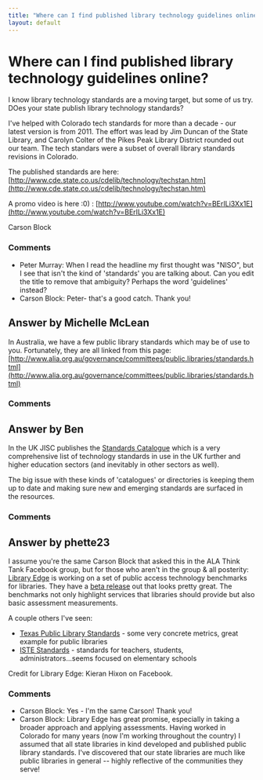 ```yaml
---
title: "Where can I find published library technology guidelines online?"
layout: default
---
```

Where can I find published library technology guidelines online?
=====================
I know library technology standards are a moving target, but some of us
try. DOes your state publish library technology standards?

I've helped with Colorado tech standards for more than a decade - our
latest version is from 2011. The effort was lead by Jim Duncan of the
State Library, and Carolyn Colter of the Pikes Peak Library District
rounded out our team. The tech standars were a subset of overall library
standards revisions in Colorado.

The published standards are here:
[http://www.cde.state.co.us/cdelib/technology/techstan.htm](http://www.cde.state.co.us/cdelib/technology/techstan.htm)

A promo video is here :0) :
[http://www.youtube.com/watch?v=BErILi3Xx1E](http://www.youtube.com/watch?v=BErILi3Xx1E)

Carson Block

### Comments ###
* Peter Murray: When I read the headline my first thought was "NISO", but I see that
isn't the kind of 'standards' you are talking about. Can you edit the
title to remove that ambiguity? Perhaps the word 'guidelines' instead?
* Carson Block: Peter- that's a good catch. Thank you!


Answer by Michelle McLean
----------------
In Australia, we have a few public library standards which may be of use
to you. Fortunately, they are all linked from this page:
[http://www.alia.org.au/governance/committees/public.libraries/standards.html](http://www.alia.org.au/governance/committees/public.libraries/standards.html)

### Comments ###

Answer by Ben
----------------
In the UK JISC publishes the [Standards
Catalogue](http://standards.jisc.ac.uk/catalogue/Home.phtml) which is a
very comprehensive list of technology standards in use in the UK further
and higher education sectors (and inevitably in other sectors as well).

The big issue with these kinds of 'catalogues' or directories is keeping
them up to date and making sure new and emerging standards are surfaced
in the resources.

### Comments ###

Answer by phette23
----------------
I assume you're the same Carson Block that asked this in the ALA Think
Tank Facebook group, but for those who aren't in the group & all
posterity: [Library Edge](http://www.libraryedge.org/) is working on a
set of public access technology benchmarks for libraries. They have a
[beta release](http://www.libraryedge.org/beta-benchmarks-pages-4.php)
out that looks pretty great. The benchmarks not only highlight services
that libraries should provide but also basic assessment measurements.

A couple others I've seen:

-   [Texas Public Library
    Standards](https://www.tsl.state.tx.us/plstandards/tech.html) - some
    very concrete metrics, great example for public libraries
-   [ISTE Standards](http://www.iste.org/standards.aspx) - standards for
    teachers, students, administrators...seems focused on elementary
    schools

Credit for Library Edge: Kieran Hixon on Facebook.

### Comments ###
* Carson Block: Yes - I'm the same Carson! Thank you!
* Carson Block: Library Edge has great promise, especially in taking a broader approach
and applying assessments. Having worked in Colorado for many years (now
I'm working throughout the country) I assumed that all state libraries
in kind developed and published public library standards. I've
discovered that our state libraries are much like public libraries in
general -- highly reflective of the communities they serve!

